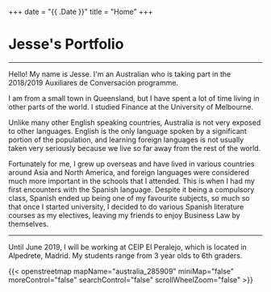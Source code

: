 +++
date = "{{ .Date }}"
title = "Home"
+++

# Jesse's Portfolio

----------
 
Hello! My name is Jesse. I'm an Australian who is taking part in the 2018\/2019 Auxiliares de Conversación programme. 

I am from a small town in Queensland, but I have spent a lot of time living in other parts of the world. I studied Finance at the University of Melbourne. 

Unlike many other English speaking countries, Australia is not very exposed to other languages. English is the only language spoken by a significant portion of the population, and learning foreign languages is not usually taken very seriously because we live so far away from the rest of the world.

Fortunately for me, I grew up overseas and have lived in various countries around Asia and North America, and foreign languages were considered much more important in the schools that I attended. This is when I had my first encounters with the Spanish language. Despite it being a compulsory class, Spanish ended up being one of my favourite subjects, so much so that once I started university, I decided to do various Spanish literature courses as my electives, leaving my friends to enjoy Business Law by themselves.

----------

Until June 2019, I will be working at CEIP El Peralejo, which is located in Alpedrete, Madrid. My students range from 3 year olds to 6th graders.

{{< openstreetmap mapName="australia_285909" miniMap="false" moreControl="false" searchControl="false" scrollWheelZoom="false" >}}